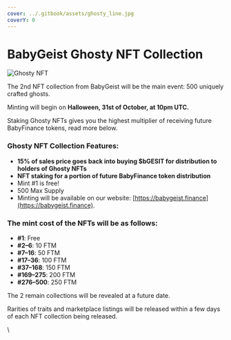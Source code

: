 ```yaml
---
cover: ../.gitbook/assets/ghosty_line.jpg
coverY: 0
---
```


# BabyGeist Ghosty NFT Collection

![Ghosty NFT](../.gitbook/assets/1\_t68vIk7UVUnIeJs5IFK4tQ.png)

The 2nd NFT collection from BabyGeist will be the main event: 500 uniquely crafted ghosts.

Minting will begin on **Halloween, 31st of October, at 10pm UTC.**

Staking Ghosty NFTs gives you the highest multiplier of receiving future BabyFinance tokens, read more below.

### **Ghosty NFT Collection Features:**

* **15% of sales price goes back into buying $bGESIT for distribution to holders of Ghosty NFTs**
* **NFT staking for a portion of future BabyFinance token distribution**
* Mint #1 is free!
* 500 Max Supply
* Minting will be available on our website: [https://babygeist.finance](https://babygeist.finance).

### **The mint cost of the NFTs will be as follows:**

* **#1**: Free
* **#2–6**: 10 FTM
* **#7–16**: 50 FTM
* **#17–36**: 100 FTM
* **#37–168**: 150 FTM
* **#169–275**: 200 FTM
* **#276–500**: 250 FTM

The 2 remain collections will be revealed at a future date.

Rarities of traits and marketplace listings will be released within a few days of each NFT collection being released.

\
